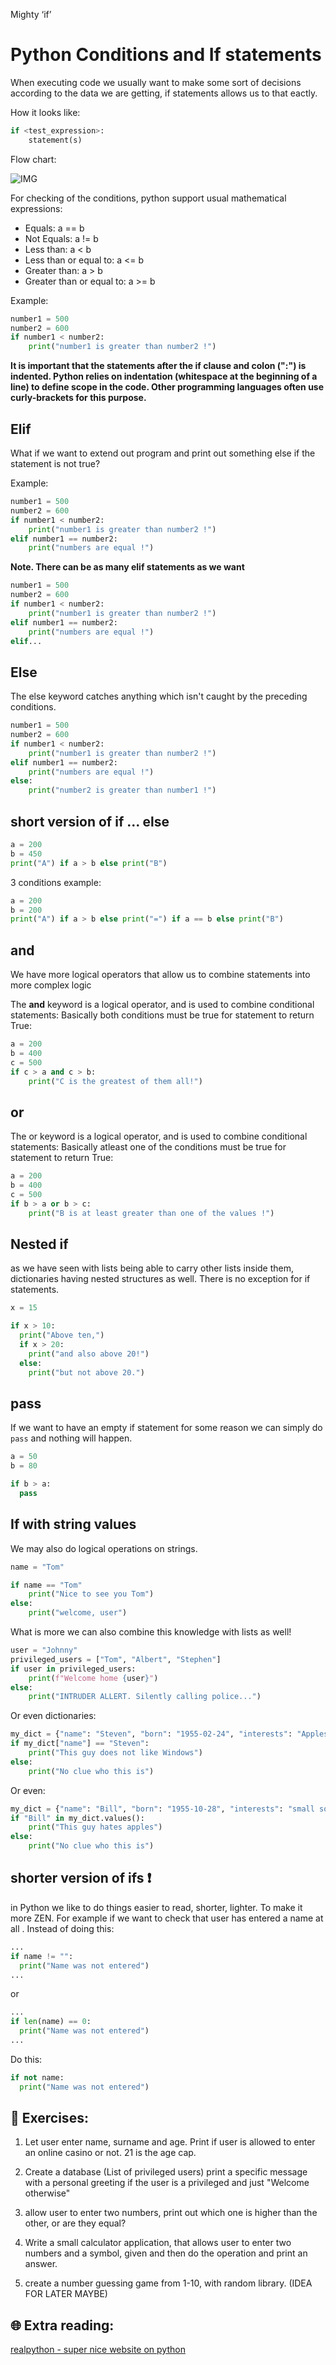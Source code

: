 Mighty ‘if’

# Python Conditions and If statements

When executing code we usually want to make some sort of decisions according to the data we are getting, if statements allows us to that eactly.

How it looks like:
```python
if <test_expression>:
    statement(s)
```


Flow chart:

![IMG](https://github.com/CodeAcademy-Online/python-new-material/blob/master/images/if_else.webp)


For checking of the conditions, python support usual mathematical expressions:

* Equals: a == b
* Not Equals: a != b
* Less than: a < b
* Less than or equal to: a <= b
* Greater than: a > b
* Greater than or equal to: a >= b

Example:
```python
number1 = 500
number2 = 600
if number1 < number2:
    print("number1 is greater than number2 !")
```
**It is important that the statements after the if clause and colon (":") is indented. Python relies on indentation (whitespace at the beginning of a line) to define scope in the code. Other programming languages often use curly-brackets for this purpose.**

## Elif
What if we want to extend out program and print out something else if the statement is not true?

Example:

```python
number1 = 500
number2 = 600
if number1 < number2:
    print("number1 is greater than number2 !")
elif number1 == number2:
    print("numbers are equal !")
```

**Note. There can be as many elif statements as we want**

```python
number1 = 500
number2 = 600
if number1 < number2:
    print("number1 is greater than number2 !")
elif number1 == number2:
    print("numbers are equal !")
elif...
```

## Else

The else keyword catches anything which isn't caught by the preceding conditions.

```python
number1 = 500
number2 = 600
if number1 < number2:
    print("number1 is greater than number2 !")
elif number1 == number2:
    print("numbers are equal !")
else:
    print("number2 is greater than number1 !")
```

## short version of if ... else

```python
a = 200
b = 450
print("A") if a > b else print("B")
```

3 conditions example:

```python
a = 200
b = 200
print("A") if a > b else print("=") if a == b else print("B")
```

## and
We have more logical operators that allow us to combine statements into more complex logic

The **and** keyword is a logical operator, and is used to combine conditional statements:
Basically both conditions must be true for statement to return True:

```python
a = 200
b = 400
c = 500
if c > a and c > b:
    print("C is the greatest of them all!")
```

## or

The or keyword is a logical operator, and is used to combine conditional statements:
Basically atleast one of the conditions must be true for statement to return True:

```python
a = 200
b = 400
c = 500
if b > a or b > c:
    print("B is at least greater than one of the values !")
```

## Nested if

as we have seen with lists being able to carry other lists inside them, dictionaries having nested structures as well. There is no exception for if statements.

```python
x = 15

if x > 10:
  print("Above ten,")
  if x > 20:
    print("and also above 20!")
  else:
    print("but not above 20.")
```

## pass

If we want to have an empty if statement for some reason we can simply do `pass` and nothing will happen.
```python
a = 50
b = 80

if b > a:
  pass
```


## If with string values

We may also do logical operations on strings.

```python
name = "Tom"

if name == "Tom"
    print("Nice to see you Tom")
else:
    print("welcome, user")
```

What is more we can also combine this knowledge with lists as well!

```python
user = "Johnny"
privileged_users = ["Tom", "Albert", "Stephen"]
if user in privileged_users:
    print(f"Welcome home {user}")
else:
    print("INTRUDER ALLERT. Silently calling police...")
```

Or even dictionaries:
```python
my_dict = {"name": "Steven", "born": "1955-02-24", "interests": "Apples"}
if my_dict["name"] == "Steven":
    print("This guy does not like Windows")
else:
    print("No clue who this is")
```

Or even:

```python
my_dict = {"name": "Bill", "born": "1955-10-28", "interests": "small software"}
if "Bill" in my_dict.values():
    print("This guy hates apples")
else:
    print("No clue who this is")
```
## shorter version of ifs ❗ 

in Python we like to do things easier to read, shorter, lighter. To make it more ZEN. For example if we want to check that user has entered a name at all . Instead of doing this:
```python
...
if name != "":
  print("Name was not entered")
...
```
or
```python
...
if len(name) == 0:
  print("Name was not entered")
...
```
Do this:
```python
if not name:
  print("Name was not entered")
```

## 🧠 Exercises:

1. Let user enter name, surname and age. Print if user is allowed to enter an online casino or not. 21 is the age cap.
1. Create a database (List of privileged users) print a specific message with a personal greeting if the user is a privileged and just "Welcome otherwise"
1. allow user to enter two numbers, print out which one is higher than the other, or are they equal?
1. Write a small calculator application, that allows user to enter two numbers and a symbol, given and then do the operation and print an answer.

1. create a number guessing game from 1-10, with random library. (IDEA FOR LATER MAYBE)


## 🌐  Extra reading:
[realpython - super nice website on python](https://realpython.com/python-conditional-statements/)
